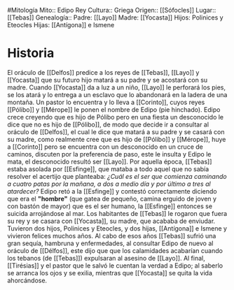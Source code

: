 #Mitología 
Mito:: Edipo Rey
Cultura:: Griega
Origen:: [[Sófocles]]
Lugar:: [[Tebas]]
Genealogía:: 
	Padre: [[Layo]]
	Madre: [[Yocasta]]
	Hijos: Polinices y Eteocles
	Hijas: [[Antígona]] e Ismene

# Historia

El oráculo de [[Delfos]] predice a los reyes de [[Tebas]], [[Layo]] y [[Yocasta]] que su futuro hijo matará a su padre y se acostará con su madre. Cuando [[Yocasta]] da a luz a un niño, [[Layo]] le perforará los pies, se los atará y lo entrega a un esclavo que lo abandonará en la ladera de una montaña. Un pastor lo encuentra y lo lleva a [[Corinto]], cuyos reyes [[Pólibo]] y [[Mérope]] le ponen el nombre de Edipo (pie hinchado). Edipo crece creyendo que es hijo de Pólibo pero en una fiesta un desconocido le dice que no es hijo de [[Pólibo]], de modo que decide ir a consultar al oráculo de [[Delfos]], el cual le dice que matará a su padre y se casará con su madre, como realmente cree que es hijo de [[Pólibo]] y [[Mérope]], huye a [[Corinto]] pero se encuentra con un desconocido en un cruce de caminos, discuten por la preferencia de paso, este le insulta y Edipo le mata, el desconocido resultó ser [[Layo]]. Por aquella época, [[Tebas]] estaba asolada por [[Esfinge]], que mataba a todo aquel que no sabía resolver el acertijo que planteaba: 
*¿Cuál es el ser que comienza caminando a cuatro patas por la mañana, a dos a medio día y por último a tres al atardecer?*
Edipo retó a la [[Esfinge]] y contestó correctamente diciendo que era el **"hombre"** (que gatea de pequeño, camina erguido de joven y con bastón de mayor) que es el ser humano, la [[Esfinge]] entonces se suicida arrojándose al mar.
Los habitantes de [[Tebas]] le rogaron que fuera su rey y se casara con [[Yocasta]], su madre, que acababa de enviudar. Tuvieron dos hijos, Polinices y Eteocles, y dos hijas, [[Antígona]] e Ismene y vivieron felices muchos años. 
Al cabo de esos años [[Tebas]] sufrió una gran sequía, hambruna y enfermedades, al consultar Edipo de nuevo al oráculo de [[Délfos]], este dijo que que los calamidades acabarían cuando los tebanos (de [[Tebas]]) expulsaran al asesino de [[Layo]].
Al final, [[Tirésias]] y el pastor que le salvó le cuentan la verdad a Edipo; al saberlo se arranca los ojos y se exilia, mientras que [[Yocasta]] se quita la vida ahorcándose.

